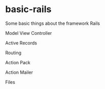 # basic-rails

Some basic things about the framework Rails

Model View Controller

Active Records

Routing

Action Pack

Action Mailer

Files

